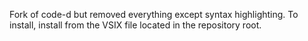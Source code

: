 Fork of code-d but removed everything except syntax highlighting. To install,
install from the VSIX file located in the repository root.
